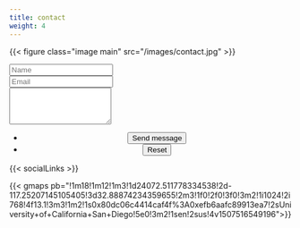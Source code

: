 ```yaml
---
title: contact
weight: 4
---
```


{{< figure class="image main" src="/images/contact.jpg" >}}

<form id="contactform" method="post" action="https://formspree.io/kwatme8@gmail.com"><div class="field half first">
  <input type="text" name="name" id="name" placeholder="Name">
</div><div class="field half">
  <input type="email" id="email" name="email" placeholder="Email">
</div><div class="field">
  <textarea name="message" id="message" rows="4" placeholder="Message">

</textarea>
</div><ul class="actions">
  <center>
  <li>
  <input type="submit" value="Send message" class="special">
</li>
  <li>
  <input type="reset" value="Reset">
</li>
</center>
</ul><input type="hidden" name="_next" value="https://github.com/KwatME">
    <input type="hidden" name="_subject" value="shenjpmd.com">
    <input type="text" name="_gotcha" style="display:none"></form>

{{< socialLinks >}}

{{< gmaps pb="!1m18!1m12!1m3!1d24072.511778334538!2d-117.25207145105405!3d32.88874234359655!2m3!1f0!2f0!3f0!3m2!1i1024!2i768!4f13.1!3m3!1m2!1s0x80dc06c4414caf4f%3A0xefb6aafc89913ea7!2sUniversity+of+California+San+Diego!5e0!3m2!1sen!2sus!4v1507516549196">}}
